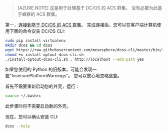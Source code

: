 <properties
   pageTitle="DC/OS CLI 安装 |Microsoft Azure"
   description="安装 DC/OS CLI。"
   services="container-service"
   documentationCenter=""
   authors="rgardler"
   manager="timlt"
   editor=""
   tags="acs, azure-container-service"
   keywords="容器，微服务 DC/OS Azure"/>

<tags
   ms.service="container-service"
   ms.devlang="na"
   ms.topic="get-started-article"
   ms.tgt_pltfrm="na"
   ms.workload="na"
   ms.date="05/10/2016"
   ms.author="rogardle"/>

>[AZURE.NOTE] 这是用于处理基于 DC/OS 的 ACS 群集。 没有必要为此基于蜂群的 ACS 群集。

第一，[连接到基于 DC/OS 的 ACS 群集](../articles/container-service/container-service-connect.md)。 完成连接后，您可以在客户端计算机使用下面的命令安装 DC/OS CLI:

```bash
sudo pip install virtualenv
mkdir dcos && cd dcos
wget https://raw.githubusercontent.com/mesosphere/dcos-cli/master/bin/install/install-optout-dcos-cli.sh
chmod +x install-optout-dcos-cli.sh
./install-optout-dcos-cli.sh . http://localhost --add-path yes
```

如果您使用的 Python 的旧版本，可能会发现一些"InsecurePlatformWarnings"。 您可以放心地忽略这些。

首先不需要重新启动您的外壳，运行︰

```bash
source ~/.bashrc
```

此步骤时将不需要启动新的外壳。

现在，您可以确认安装 CLI:

```bash
dcos --help
```